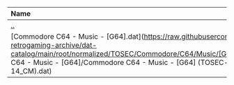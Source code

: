 |Name|Size|
|:---|---:|
|[..](../index.html)|DIR|
|[Commodore C64 - Music - [G64].dat](https://raw.githubusercontent.com/open-retrogaming-archive/dat-catalog/main/root/normalized/TOSEC/Commodore/C64/Music/[G64]/Commodore C64 - Music - [G64]/Commodore C64 - Music - [G64] (TOSEC-v2021-07-14_CM).dat)|2358|
